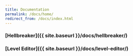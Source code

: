 ```yaml
---
title: Documentation
permalink: /docs/home/
redirect_from: /docs/index.html
---
```


### [Hellbreaker]({{ site.baseurl }}/docs/hellbreaker/)
### [Level Editor]({{ site.baseurl }}/docs/level-editor/)